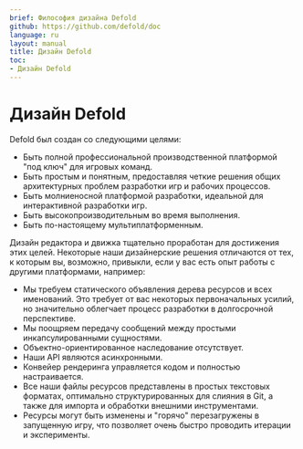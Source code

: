 ```yaml
---
brief: Философия дизайна Defold
github: https://github.com/defold/doc
language: ru
layout: manual
title: Дизайн Defold
toc:
- Дизайн Defold
---
```


# Дизайн Defold

Defold был создан со следующими целями:

- Быть полной профессиональной производственной платформой "под ключ" для игровых команд.
- Быть простым и понятным, предоставляя четкие решения общих архитектурных проблем разработки игр и рабочих процессов.
- Быть молниеносной платформой разработки, идеальной для интерактивной разработки игр.
- Быть высокопроизводительным во время выполнения.
- Быть по-настоящему мультиплатформенным.

Дизайн редактора и движка тщательно проработан для достижения этих целей. Некоторые наши дизайнерские решения отличаются от тех, к которым вы, возможно, привыкли, если у вас есть опыт работы с другими платформами, например:

- Мы требуем статического объявления дерева ресурсов и всех именований. Это требует от вас некоторых первоначальных усилий, но значительно облегчает процесс разработки в долгосрочной перспективе.
- Мы поощряем передачу сообщений между простыми инкапсулированными сущностями.
- Объектно-ориентированное наследование отсутствует.
- Наши API являются асинхронными.
- Конвейер рендеринга управляется кодом и полностью настраивается.
- Все наши файлы ресурсов представлены в простых текстовых форматах, оптимально структурированных для слияния в Git, а также для импорта и обработки внешними инструментами.
- Ресурсы могут быть изменены и "горячо" перезагружены в запущенную игру, что позволяет очень быстро проводить итерации и эксперименты.